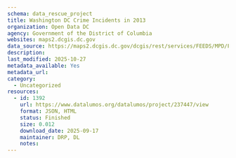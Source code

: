 ```yaml
---
schema: data_rescue_project 
title: Washington DC Crime Incidents in 2013
organization: Open Data DC
agency: Government of the District of Columbia
websites: maps2.dcgis.dc.gov
data_source: https://maps2.dcgis.dc.gov/dcgis/rest/services/FEEDS/MPD/FeatureServer/10
description: 
last_modified: 2025-10-27
metadata_available: Yes
metadata_url: 
category:
  - Uncategorized 
resources:
  - id: 1392
    url: https://www.datalumos.org/datalumos/project/237447/view
    format: JSON, HTML
    status: Finished
    size: 0.012
    download_date: 2025-09-17
    maintainer: DRP, DL
    notes: 
---
```

